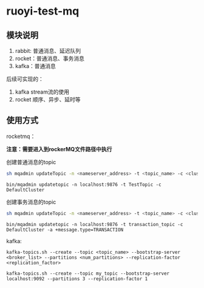 # ruoyi-test-mq

## 模块说明

1. rabbit: 普通消息、延迟队列
2. rocket：普通消息、事务消息
3. kafka：普通消息

后续可实现的：

1. kafka stream流的使用
2. rocket 顺序、异步、延时等

## 使用方式

rocketmq：

**注意：需要进入到rockerMQ文件路径中执行**

创建普通消息的topic

```sh
sh mqadmin updateTopic -n <nameserver_address> -t <topic_name> -c <cluster_name> -a +message.type=NORMAL
```

```shell
bin/mqadmin updatetopic -n localhost:9876 -t TestTopic -c DefaultCluster
```

创建事务消息的topic

```sh
sh mqadmin updateTopic -n <nameserver_address> -t <topic_name> -c <cluster_name> -a +message.type=TRANSACTION
```

```shell
bin/mqadmin updatetopic -n localhost:9876 -t transaction_topic -c DefaultCluster -a +message.type=TRANSACTION
```

kafka:

```shell
kafka-topics.sh --create --topic <topic_name> --bootstrap-server <broker_list> --partitions <num_partitions> --replication-factor <replication_factor>
```

```shell
kafka-topics.sh --create --topic my_topic --bootstrap-server localhost:9092 --partitions 3 --replication-factor 1
```
